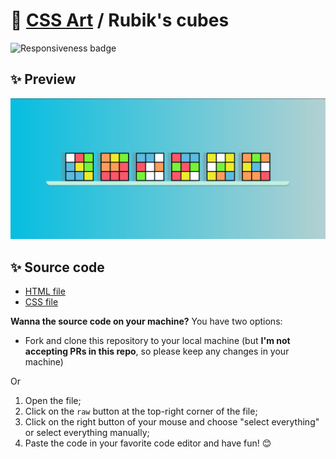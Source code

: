# 🎨 [CSS Art](https://github.com/bugahontas/css-art) / Rubik's cubes

![Responsiveness badge](https://img.shields.io/static/v1?label=Responsive&message=No&color=red&style=for-the-badge)

## ✨ Preview

![Preview](screenshot/cubes.png)

## ✨ Source code

- [HTML file](https://github.com/bugahontas/css-art/blob/main/rubik's-cubes/cubes.html)
- [CSS file](https://github.com/bugahontas/css-art/blob/main/rubik's-cubes/cubes.css)

**Wanna the source code on your machine?** You have two options:
- Fork and clone this repository to your local machine (but **I'm not accepting PRs in this repo**, so please keep any changes in your machine)
 
Or  

1. Open the file;
2. Click on the ```raw``` button at the top-right corner of the file;
3. Click on the right button of your mouse and choose "select everything" or select everything manually;
4. Paste the code in your favorite code editor and have fun! 😊 

